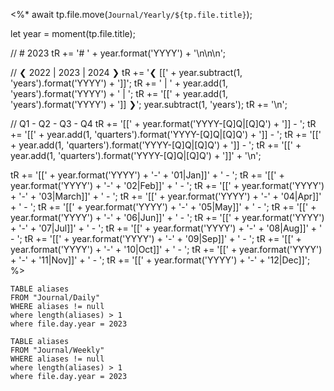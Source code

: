 <%*
await tp.file.move(`Journal/Yearly/${tp.file.title}`);

let year = moment(tp.file.title);

// # 2023
tR += '# ' + year.format('YYYY') + '\n\n\n';

// ❮ 2022 | 2023 | 2024 ❯
tR += '❮ [[' + year.subtract(1, 'years').format('YYYY') + ']]';
tR += ' | ' + year.add(1, 'years').format('YYYY') + ' | ';
tR += '[[' + year.add(1, 'years').format('YYYY') + ']] ❯';
year.subtract(1, 'years');
tR += '\n';

// Q1 - Q2 - Q3 - Q4
tR += '[[' + year.format('YYYY-[Q]Q|[Q]Q') + ']] - ';
tR += '[[' + year.add(1, 'quarters').format('YYYY-[Q]Q|[Q]Q') + ']] - ';
tR += '[[' + year.add(1, 'quarters').format('YYYY-[Q]Q|[Q]Q') + ']] - ';
tR += '[[' + year.add(1, 'quarters').format('YYYY-[Q]Q|[Q]Q') + ']]' + '\n';

tR += '[[' + year.format('YYYY') + '-' + '01|Jan]]' + ' - ';
tR += '[[' + year.format('YYYY') + '-' + '02|Feb]]' + ' - ';
tR += '[[' + year.format('YYYY') + '-' + '03|March]]' + ' - ';
tR += '[[' + year.format('YYYY') + '-' + '04|Apr]]' + ' - ';
tR += '[[' + year.format('YYYY') + '-' + '05|May]]' + ' - ';
tR += '[[' + year.format('YYYY') + '-' + '06|Jun]]' + ' - ';
tR += '[[' + year.format('YYYY') + '-' + '07|Jul]]' + ' - ';
tR += '[[' + year.format('YYYY') + '-' + '08|Aug]]' + ' - ';
tR += '[[' + year.format('YYYY') + '-' + '09|Sep]]' + ' - ';
tR += '[[' + year.format('YYYY') + '-' + '10|Oct]]' + ' - ';
tR += '[[' + year.format('YYYY') + '-' + '11|Nov]]' + ' - ';
tR += '[[' + year.format('YYYY') + '-' + '12|Dec]]';
%>

```dataview
TABLE aliases
FROM "Journal/Daily"
WHERE aliases != null
where length(aliases) > 1
where file.day.year = 2023
```

```dataview
TABLE aliases
FROM "Journal/Weekly"
WHERE aliases != null
where length(aliases) > 1
where file.day.year = 2023
```

